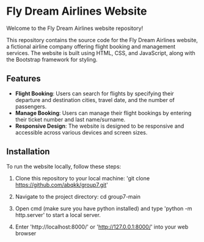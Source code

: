 # Fly Dream Airlines Website

Welcome to the Fly Dream Airlines website repository!

This repository contains the source code for the Fly Dream Airlines website, a fictional airline company offering flight booking and management services. The website is built using HTML, CSS, and JavaScript, along with the Bootstrap framework for styling.

## Features

- **Flight Booking**: Users can search for flights by specifying their departure and destination cities, travel date, and the number of passengers.
- **Manage Booking**: Users can manage their flight bookings by entering their ticket number and last name/surname.
- **Responsive Design**: The website is designed to be responsive and accessible across various devices and screen sizes.

## Installation

To run the website locally, follow these steps:

1. Clone this repository to your local machine:
'git clone https://github.com/abqkk/group7.git'

2. Navigate to the project directory:
cd group7-main

3. Open cmd (make sure you have python installed) and type 'python -m http.server' to start a local server.
   
4. Enter 'http://localhost:8000/' or 'http://127.0.0.1:8000/' into your web browser
